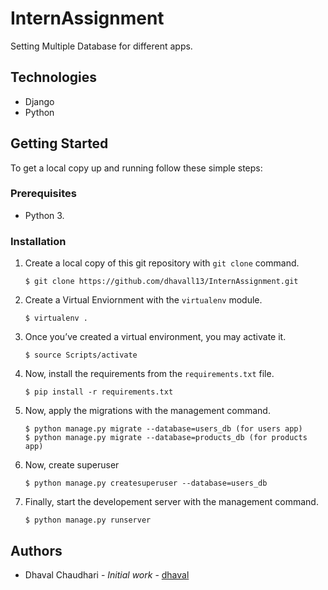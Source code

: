 # InternAssignment
 Setting Multiple Database for different apps.
## Technologies

- Django
- Python

## Getting Started

To get a local copy up and running follow these simple steps:

### Prerequisites

- Python 3.

### Installation

1. Create a local copy of this git repository with `git clone` command.

   ```shell
   $ git clone https://github.com/dhavall13/InternAssignment.git
   ```

2. Create a Virtual Enviornment with the `virtualenv` module.

   ```shell
   $ virtualenv .
   ```

3. Once you’ve created a virtual environment, you may activate it.

   ```shell
   $ source Scripts/activate
   ```

4. Now, install the requirements from the `requirements.txt` file.

   ```shell
   $ pip install -r requirements.txt
   ```

5. Now, apply the migrations with the management command.

   ```shell
   $ python manage.py migrate --database=users_db (for users app)
   $ python manage.py migrate --database=products_db (for products app)
   ```
6. Now, create superuser

   ```shell
   $ python manage.py createsuperuser --database=users_db 
   ```

7. Finally, start the developement server with the management command.

   ```shell
   $ python manage.py runserver
   ```



## Authors

- Dhaval Chaudhari - *Initial work* - [dhaval](https://github.com/dhavall13)

